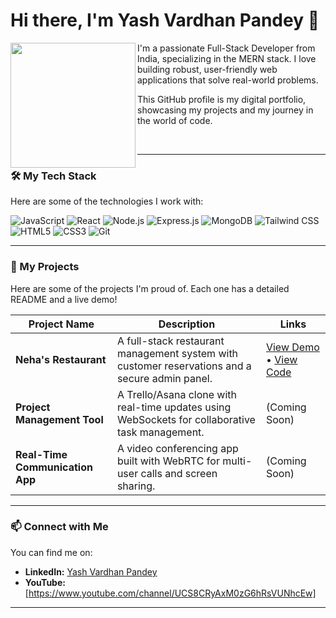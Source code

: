 # Hi there, I'm Yash Vardhan Pandey 👋
<a href="https://www.linkedin.com/in/yash-pandey-fullstack/" target="_blank" rel="noopener noreferrer">
  <img align="left" width="200px" src="https://media.licdn.com/dms/image/v2/D5635AQFUdDigK5t8_A/profile-framedphoto-shrink_400_400/B56Zm2hXbrJsAc-/0/1759703824725?e=1760310000&v=beta&t=Z1xkIr6KA_LnlfHKRzQMFhuVpnnT8suuw3gGdgjrELo">
</a>
I'm a passionate Full-Stack Developer from India, specializing in the MERN stack. I love building robust, user-friendly web applications that solve real-world problems. 

This GitHub profile is my digital portfolio, showcasing my projects and my journey in the world of code.

<br/>

---

### 🛠️ My Tech Stack

Here are some of the technologies I work with:

![JavaScript](https://img.shields.io/badge/JavaScript-F7DF1E?style=for-the-badge&logo=javascript&logoColor=black)
![React](https://img.shields.io/badge/React-20232A?style=for-the-badge&logo=react&logoColor=61DAFB)
![Node.js](https://img.shields.io/badge/Node.js-339933?style=for-the-badge&logo=nodedotjs&logoColor=white)
![Express.js](https://img.shields.io/badge/Express.js-000000?style=for-the-badge&logo=express&logoColor=white)
![MongoDB](https://img.shields.io/badge/MongoDB-4EA94B?style=for-the-badge&logo=mongodb&logoColor=white)
![Tailwind CSS](https://img.shields.io/badge/Tailwind_CSS-38B2AC?style=for-the-badge&logo=tailwind-css&logoColor=white)
![HTML5](https://img.shields.io/badge/HTML5-E34F26?style=for-the-badge&logo=html5&logoColor=white)
![CSS3](https://img.shields.io/badge/CSS3-1572B6?style=for-the-badge&logo=css3&logoColor=white)
![Git](https://img.shields.io/badge/Git-F05032?style=for-the-badge&logo=git&logoColor=white)

---

### 📂 My Projects

Here are some of the projects I'm proud of. Each one has a detailed README and a live demo!

| Project Name | Description | Links |
|---|---|---|
| **Neha's Restaurant** | A full-stack restaurant management system with customer reservations and a secure admin panel. | <a href="https://nehas-restaurant-frontend.vercel.app" target="_blank" rel="noopener noreferrer">View Demo</a> • <a href="https://github.com/pndeyyash-cmd/nehas-restaurant-frontend" target="_blank" rel="noopener noreferrer">View Code</a> |
| **Project Management Tool** | A Trello/Asana clone with real-time updates using WebSockets for collaborative task management. | (Coming Soon) |
| **Real-Time Communication App**| A video conferencing app built with WebRTC for multi-user calls and screen sharing. | (Coming Soon) |

---

### 📫 Connect with Me

You can find me on:
- **LinkedIn:** <a href="http://www.linkedin.com/in/yash-pandey-fullstack" target="_blank" rel="noopener noreferrer">Yash Vardhan Pandey</a>
- **YouTube:** [https://www.youtube.com/channel/UCS8CRyAxM0zG6hRsVUNhcEw] 
---

